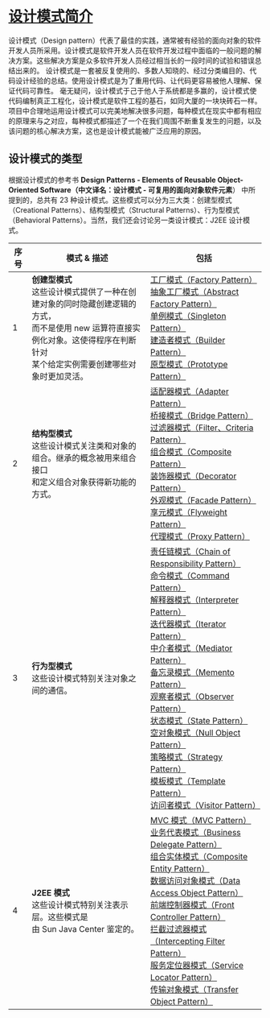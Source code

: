 # [设计模式简介](https://www.runoob.com/design-pattern/design-pattern-intro.html)

设计模式（Design pattern）代表了最佳的实践，通常被有经验的面向对象的软件开发人员所采用。设计模式是软件开发人员在软件开发过程中面临的一般问题的解决方案。这些解决方案是众多软件开发人员经过相当长的一段时间的试验和错误总结出来的。
设计模式是一套被反复使用的、多数人知晓的、经过分类编目的、代码设计经验的总结。使用设计模式是为了重用代码、让代码更容易被他人理解、保证代码可靠性。 毫无疑问，设计模式于己于他人于系统都是多赢的，设计模式使代码编制真正工程化，设计模式是软件工程的基石，如同大厦的一块块砖石一样。项目中合理地运用设计模式可以完美地解决很多问题，每种模式在现实中都有相应的原理来与之对应，每种模式都描述了一个在我们周围不断重复发生的问题，以及该问题的核心解决方案，这也是设计模式能被广泛应用的原因。

## 设计模式的类型

根据设计模式的参考书 **Design Patterns - Elements of Reusable Object-Oriented Software（中文译名：设计模式 - 可复用的面向对象软件元素**） 中所提到的，总共有 23 种设计模式。这些模式可以分为三大类：创建型模式（Creational Patterns）、结构型模式（Structural Patterns）、行为型模式（Behavioral Patterns）。当然，我们还会讨论另一类设计模式：J2EE 设计模式。

| 序号 | 模式 & 描述                                                  | 包括                                                         |
| ---- | ------------------------------------------------------------ | ------------------------------------------------------------ |
| 1    | **创建型模式**<br/>这些设计模式提供了一种在创建对象的同时隐藏创建逻辑的方式，<br/>而不是使用 new 运算符直接实例化对象。这使得程序在判断针对<br/>某个给定实例需要创建哪些对象时更加灵活。 | [工厂模式（Factory Pattern）<br/>](https://www.runoob.com/design-pattern/factory-pattern.html) [抽象工厂模式（Abstract Factory Pattern）<br/>](https://www.runoob.com/design-pattern/abstract-factory-pattern.html) [单例模式（Singleton Pattern）<br/>](https://www.runoob.com/design-pattern/singleton-pattern.html) [建造者模式（Builder Pattern）<br/>](https://www.runoob.com/design-pattern/builder-pattern.html) [原型模式（Prototype Pattern）](https://www.runoob.com/design-pattern/prototype-pattern.html) |
| 2    | **结构型模式**<br/>这些设计模式关注类和对象的组合。继承的概念被用来组合接口<br/>和定义组合对象获得新功能的方式。 | [适配器模式（Adapter Pattern）<br/>](https://www.runoob.com/design-pattern/adapter-pattern.html) [桥接模式（Bridge Pattern）<br/>](https://www.runoob.com/design-pattern/bridge-pattern.html) [过滤器模式（Filter、Criteria Pattern）<br/>](https://www.runoob.com/design-pattern/filter-pattern.html) [组合模式（Composite Pattern）<br/>](https://www.runoob.com/design-pattern/composite-pattern.html) [装饰器模式（Decorator Pattern）<br/>](https://www.runoob.com/design-pattern/decorator-pattern.html) [外观模式（Facade Pattern）<br/>](https://www.runoob.com/design-pattern/facade-pattern.html) [享元模式（Flyweight Pattern）<br/>](https://www.runoob.com/design-pattern/flyweight-pattern.html) [代理模式（Proxy Pattern）](https://www.runoob.com/design-pattern/proxy-pattern.html)  |
| 3    | **行为型模式**<br/>这些设计模式特别关注对象之间的通信。      | [责任链模式（Chain of Responsibility Pattern）<br/>](https://www.runoob.com/design-pattern/chain-of-responsibility-pattern.html) [命令模式（Command Pattern）<br/>](https://www.runoob.com/design-pattern/command-pattern.html) [解释器模式（Interpreter Pattern）<br/>](https://www.runoob.com/design-pattern/interpreter-pattern.html) [迭代器模式（Iterator Pattern）<br/>](https://www.runoob.com/design-pattern/iterator-pattern.html) [中介者模式（Mediator Pattern）<br/>](https://www.runoob.com/design-pattern/mediator-pattern.html) [备忘录模式（Memento Pattern）<br/>](https://www.runoob.com/design-pattern/memento-pattern.html) [观察者模式（Observer Pattern）<br/>](https://www.runoob.com/design-pattern/observer-pattern.html) [状态模式（State Pattern）<br/>](https://www.runoob.com/design-pattern/state-pattern.html) [空对象模式（Null Object Pattern）<br/>](https://www.runoob.com/design-pattern/null-object-pattern.html) [策略模式（Strategy Pattern）<br/>](https://www.runoob.com/design-pattern/strategy-pattern.html) [模板模式（Template Pattern）<br/>](https://www.runoob.com/design-pattern/template-pattern.html) [访问者模式（Visitor Pattern）](https://www.runoob.com/design-pattern/visitor-pattern.html)  |
| 4    | **J2EE 模式**<br/>这些设计模式特别关注表示层。这些模式是<br/>由 Sun Java Center 鉴定的。 | [MVC 模式（MVC Pattern）<br/>](https://www.runoob.com/design-pattern/mvc-pattern.html) [业务代表模式（Business Delegate Pattern）<br/>](https://www.runoob.com/design-pattern/business-delegate-pattern.html) [组合实体模式（Composite Entity Pattern）<br/>](https://www.runoob.com/design-pattern/composite-entity-pattern.html) [数据访问对象模式（Data Access Object Pattern）<br/>](https://www.runoob.com/design-pattern/data-access-object-pattern.html) [前端控制器模式（Front Controller Pattern）<br/>](https://www.runoob.com/design-pattern/front-controller-pattern.html) [拦截过滤器模式（Intercepting Filter Pattern）<br/>](https://www.runoob.com/design-pattern/intercepting-filter-pattern.html) [服务定位器模式（Service Locator Pattern）<br/>](https://www.runoob.com/design-pattern/service-locator-pattern.html) [传输对象模式（Transfer Object Pattern）](https://www.runoob.com/design-pattern/transfer-object-pattern.html)  |

